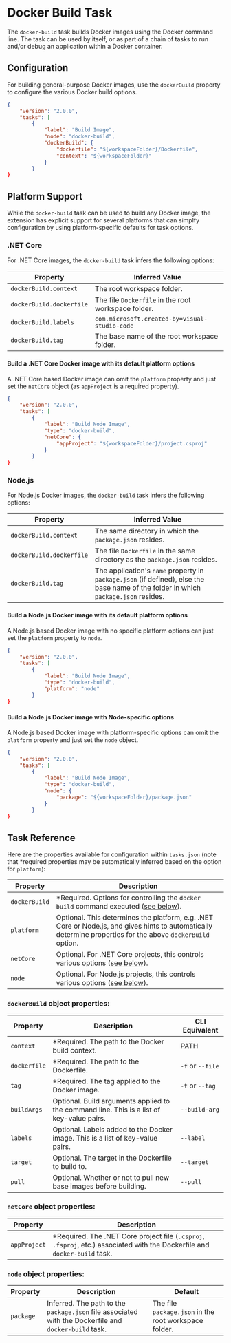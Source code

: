 # Docker Build Task

The `docker-build` task builds Docker images using the Docker command line. The task can be used by itself, or as part of a chain of tasks to run and/or debug an application within a Docker container.

## Configuration

For building general-purpose Docker images, use the `dockerBuild` property to configure the various Docker build options.

```json
{
    "version": "2.0.0",
    "tasks": [
        {
            "label": "Build Image",
            "node": "docker-build",
            "dockerBuild": {
                "dockerfile": "${workspaceFolder}/Dockerfile",
                "context": "${workspaceFolder}"
            }
        }
}
```

## Platform Support

While the `docker-build` task can be used to build any Docker image, the extension has explicit support for several platforms that can simplfy configuration by using platform-specific defaults for task options.

### .NET Core

For .NET Core images, the `docker-build` task infers the following options:

| Property | Inferred Value |
| --- | --- |
| `dockerBuild.context` | The root workspace folder. |
| `dockerBuild.dockerfile` | The file `Dockerfile` in the root workspace folder. |
| `dockerBuild.labels` | `com.microsoft.created-by=visual-studio-code` |
| `dockerBuild.tag` | The base name of the root workspace folder. |

#### Build a .NET Core Docker image with its default platform options

A .NET Core based Docker image can omit the `platform` property and just set the `netCore` object (as `appProject` is a required property). 

```json
{
    "version": "2.0.0",
    "tasks": [
        {
            "label": "Build Node Image",
            "type": "docker-build",
            "netCore": {
                "appProject": "${workspaceFolder}/project.csproj"
            }
        }
}
```

### Node.js

For Node.js Docker images, the `docker-build` task infers the following options:

| Property | Inferred Value |
| --- | --- |
| `dockerBuild.context` | The same directory in which the `package.json` resides. |
| `dockerBuild.dockerfile` | The file `Dockerfile` in the same directory as the `package.json` resides. |
| `dockerBuild.tag` | The application's `name` property in `package.json` (if defined), else the base name of the folder in which `package.json` resides. |

#### Build a Node.js Docker image with its default platform options

A Node.js based Docker image with no specific platform options can just set the `platform` property to `node`.

```json
{
    "version": "2.0.0",
    "tasks": [
        {
            "label": "Build Node Image",
            "type": "docker-build",
            "platform": "node"
        }
}
```

#### Build a Node.js Docker image with Node-specific options

A Node.js based Docker image with platform-specific options can omit the `platform` property and just set the `node` object.

```json
{
    "version": "2.0.0",
    "tasks": [
        {
            "label": "Build Node Image",
            "type": "docker-build",
            "node": {
                "package": "${workspaceFolder}/package.json"
            }
        }
}
```

## Task Reference

Here are the properties available for configuration within `tasks.json` (note that *required properties may be automatically inferred based on the option for `platform`):

| Property | Description |
| --- | --- |
| `dockerBuild` | *Required. Options for controlling the `docker build` command executed ([see below](#dockerBuild-object-properties)). |
| `platform` | Optional. This determines the platform, e.g. .NET Core or Node.js, and gives hints to automatically determine properties for the above `dockerBuild` option. |
| `netCore` | Optional. For .NET Core projects, this controls various options ([see below](#netCore-object-properties-docker-build-task)). |
| `node` | Optional. For Node.js projects, this controls various options ([see below](#node-object-properties-docker-build-task)). |

### `dockerBuild` object properties:

| Property | Description | CLI Equivalent |
| --- | --- | --- |
| `context` | *Required. The path to the Docker build context. | PATH |
| `dockerfile` | *Required. The path to the Dockerfile. | `-f` or `--file` |
| `tag` | *Required. The tag applied to the Docker image. | `-t` or `--tag` |
| `buildArgs` | Optional. Build arguments applied to the command line. This is a list of key-value pairs. | `--build-arg` |
| `labels` | Optional. Labels added to the Docker image. This is a list of key-value pairs. | `--label` |
| `target` | Optional. The target in the Dockerfile to build to. | `--target` |
| `pull` | Optional. Whether or not to pull new base images before building. | `--pull` |

### `netCore` object properties:

| Property | Description |
| --- | --- |
| `appProject` | *Required. The .NET Core project file (`.csproj`, `.fsproj`, etc.) associated with the Dockerfile and `docker-build` task. |

### `node` object properties:

| Property | Description | Default |
| --- | --- | --- |
| `package` | Inferred. The path to the `package.json` file associated with the Dockerfile and `docker-build` task. | The file `package.json` in the root workspace folder.
